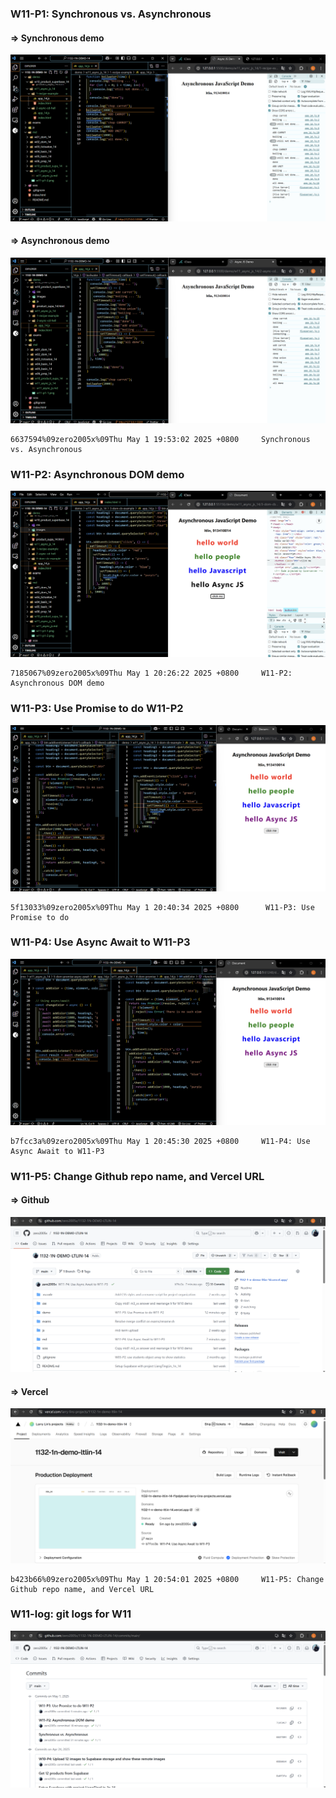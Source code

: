 ### W11-P1: Synchronous vs. Asynchronous

#### => Synchronous demo

![](w11-p1-1.png)

#### => Asynchronous demo

![](w11-p1-2.png)

```
6637594%09zero2005x%09Thu May 1 19:53:02 2025 +0800     Synchronous vs. Asynchronous
```

### W11-P2: Asynchronous DOM demo

![](w11-p2.png)

```
7185067%09zero2005x%09Thu May 1 20:26:22 2025 +0800     W11-P2: Asynchronous DOM demo
```

### W11-P3: Use Promise to do W11-P2

![](w11-p3.png)

```
5f13033%09zero2005x%09Thu May 1 20:40:34 2025 +0800      W11-P3: Use Promise to do
```

### W11-P4: Use Async Await to W11-P3

![](w11-p4.png)

```
b7fcc3a%09zero2005x%09Thu May 1 20:45:30 2025 +0800     W11-P4: Use Async Await to W11-P3
```

### W11-P5: Change Github repo name, and Vercel URL

#### => Github

![](w11-p5-1.png)

#### => Vercel

![](w11-p5-2.png)

```
b423b66%09zero2005x%09Thu May 1 20:54:01 2025 +0800     W11-P5: Change Github repo name, and Vercel URL
```

### W11-log: git logs for W11

![](w11-log.png)

```

```
